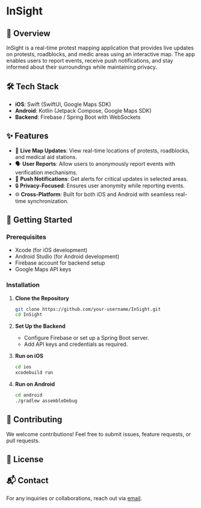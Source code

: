 # InSight

## 📌 Overview
InSight is a real-time protest mapping application that provides live updates on protests, roadblocks, and medic areas using an interactive map. The app enables users to report events, receive push notifications, and stay informed about their surroundings while maintaining privacy.

## 🛠 Tech Stack
- **iOS**: Swift (SwiftUI, Google Maps SDK)
- **Android**: Kotlin (Jetpack Compose, Google Maps SDK)
- **Backend**: Firebase / Spring Boot with WebSockets

## ✨ Features
- 📍 **Live Map Updates**: View real-time locations of protests, roadblocks, and medical aid stations.
- 🗣 **User Reports**: Allow users to anonymously report events with verification mechanisms.
- 🔔 **Push Notifications**: Get alerts for critical updates in selected areas.
- 🔒 **Privacy-Focused**: Ensures user anonymity while reporting events.
- 🌐 **Cross-Platform**: Built for both iOS and Android with seamless real-time synchronization.

## 🚀 Getting Started
### Prerequisites
- Xcode (for iOS development)
- Android Studio (for Android development)
- Firebase account for backend setup
- Google Maps API keys

### Installation
1. **Clone the Repository**
   ```bash
   git clone https://github.com/your-username/InSight.git
   cd InSight
   ```
2. **Set Up the Backend**
   - Configure Firebase or set up a Spring Boot server.
   - Add API keys and credentials as required.

3. **Run on iOS**
   ```bash
   cd ios
   xcodebuild run
   ```

4. **Run on Android**
   ```bash
   cd android
   ./gradlew assembleDebug
   ```

## 📌 Contributing
We welcome contributions! Feel free to submit issues, feature requests, or pull requests.

## 📜 License

## 📬 Contact
For any inquiries or collaborations, reach out via [email](mericyk@gmail.com).
